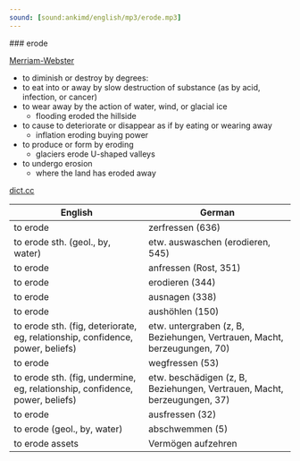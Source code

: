 ```yaml
---
sound: [sound:ankimd/english/mp3/erode.mp3]
---
```


\### erode

[Merriam-Webster](https://www.merriam-webster.com/dictionary/erode)

- to diminish or destroy by degrees:
- to eat into or away by slow destruction of substance (as by acid, infection, or cancer)
- to wear away by the action of water, wind, or glacial ice
    - flooding eroded the hillside
- to cause to deteriorate or disappear as if by eating or wearing away
    - inflation eroding buying power
- to produce or form by eroding
    - glaciers erode U-shaped valleys
- to undergo erosion
    - where the land has eroded away

[dict.cc](https://www.dict.cc/erode)

| English        | German       |
| -------------- | ------------ |
| to erode | zerfressen (636) |
| to erode sth. (geol., by, water) | etw. auswaschen (erodieren, 545) |
| to erode | anfressen (Rost, 351) |
| to erode | erodieren (344) |
| to erode | ausnagen (338) |
| to erode | aushöhlen (150) |
| to erode sth. (fig, deteriorate, eg, relationship, confidence, power, beliefs) | etw. untergraben (z, B, Beziehungen, Vertrauen, Macht, berzeugungen, 70) |
| to erode | wegfressen (53) |
| to erode sth. (fig, undermine, eg, relationship, confidence, power, beliefs) | etw. beschädigen (z, B, Beziehungen, Vertrauen, Macht, berzeugungen, 37) |
| to erode | ausfressen (32) |
| to erode (geol., by, water) | abschwemmen (5) |
| to erode assets | Vermögen aufzehren |
